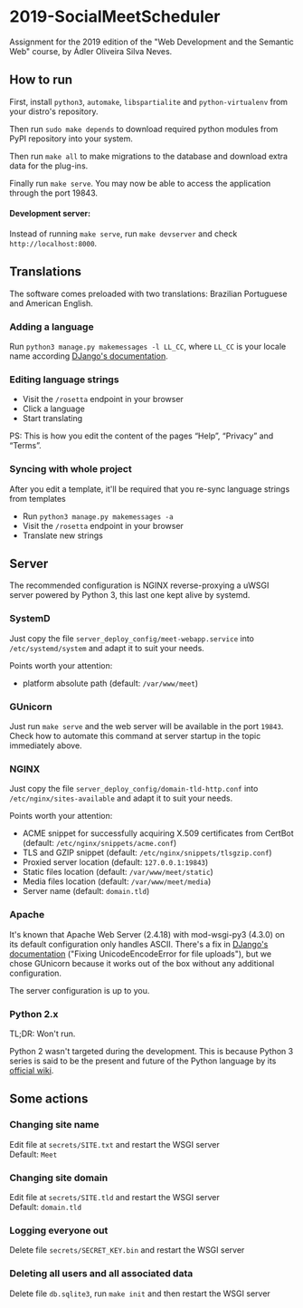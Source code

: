 # 2019-SocialMeetScheduler
Assignment for the 2019 edition of the "Web Development and the Semantic Web" course, by Ádler Oliveira Silva Neves.

## How to run

First, install `python3`, `automake`, `libspartialite` and `python-virtualenv` from your distro's repository.

Then run `sudo make depends` to download required python modules from PyPI repository into your system.

Then run `make all` to make migrations to the database and download extra data for the plug-ins.

Finally run `make serve`. You may now be able to access the application through the port 19843.

#### Development server:

Instead of running `make serve`, run `make devserver` and check `http://localhost:8000`.

## Translations

The software comes preloaded with two translations: Brazilian Portuguese and American English.

### Adding a language

Run `python3 manage.py makemessages -l LL_CC`, where `LL_CC` is your locale name according [DJango's documentation](https://docs.djangoproject.com/en/1.11/topics/i18n/).

### Editing language strings

- Visit the `/rosetta` endpoint in your browser
- Click a language
- Start translating

PS: This is how you edit the content of the pages “Help”, “Privacy” and “Terms”.

### Syncing with whole project

After you edit a template, it'll be required that you re-sync language strings from templates

- Run `python3 manage.py makemessages -a`
- Visit the `/rosetta` endpoint in your browser
- Translate new strings

## Server

The recommended configuration is NGINX reverse-proxying a uWSGI server powered by Python 3, this last one kept alive by systemd.

### SystemD

Just copy the file `server_deploy_config/meet-webapp.service` into `/etc/systemd/system` and adapt it to suit your needs.

Points worth your attention:
- platform absolute path (default: `/var/www/meet`)

### GUnicorn

Just run `make serve` and the web server will be available in the port `19843`. Check how to automate this command at server startup in the topic immediately above.

### NGINX

Just copy the file `server_deploy_config/domain-tld-http.conf` into `/etc/nginx/sites-available` and adapt it to suit your needs.

Points worth your attention:
- ACME snippet for successfully acquiring X.509 certificates from CertBot (default: `/etc/nginx/snippets/acme.conf`)
- TLS and GZIP snippet (default: `/etc/nginx/snippets/tlsgzip.conf`)
- Proxied server location (default: `127.0.0.1:19843`)
- Static files location (default: `/var/www/meet/static`)
- Media files location (default: `/var/www/meet/media`)
- Server name (default: `domain.tld`)

### Apache

It's known that Apache Web Server (2.4.18) with mod-wsgi-py3 (4.3.0) on its default configuration only handles ASCII. There's a fix in [DJango's documentation](https://docs.djangoproject.com/en/1.11/howto/deployment/wsgi/modwsgi/) ("Fixing UnicodeEncodeError for file uploads"), but we chose GUnicorn because it works out of the box without any additional configuration.

The server configuration is up to you.

### Python 2.x

TL;DR: Won't run.

Python 2 wasn't targeted during the development. This is because Python 3 series is said to be the present and future of the Python language by its [official wiki](https://wiki.python.org/moin/Python2orPython3).

## Some actions

### Changing site name

Edit file at `secrets/SITE.txt` and restart the WSGI server
<br>
Default: `Meet`

### Changing site domain

Edit file at `secrets/SITE.tld` and restart the WSGI server
<br>
Default: `domain.tld`

### Logging everyone out

Delete file `secrets/SECRET_KEY.bin` and restart the WSGI server

### Deleting all users and all associated data

Delete file `db.sqlite3`, run `make init` and then restart the WSGI server
